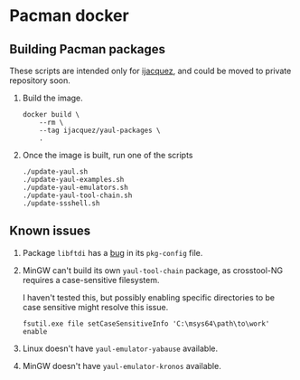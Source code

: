 Pacman docker
===

## Building Pacman packages

These scripts are intended only for [ijacquez](https://github.com/ijacquez), and
could be moved to private repository soon.

1. Build the image.

       docker build \
           --rm \
           --tag ijacquez/yaul-packages \
           .

2. Once the image is built, run one of the scripts

       ./update-yaul.sh
       ./update-yaul-examples.sh
       ./update-yaul-emulators.sh
       ./update-yaul-tool-chain.sh
       ./update-ssshell.sh

## Known issues

1. Package `libftdi` has a [bug](https://bugs.archlinux.org/task/69115) in its
   `pkg-config` file.

2. MinGW can't build its own `yaul-tool-chain` package, as crosstool-NG requires
   a case-sensitive filesystem.

   I haven't tested this, but possibly enabling specific directories to be case
   sensitive might resolve this issue.

       fsutil.exe file setCaseSensitiveInfo 'C:\msys64\path\to\work' enable

3. Linux doesn't have `yaul-emulator-yabause` available.

4. MinGW doesn't have `yaul-emulator-kronos` available.
